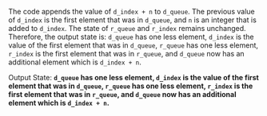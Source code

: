 The code appends the value of `d_index + n` to `d_queue`. The previous value of `d_index` is the first element that was in `d_queue`, and `n` is an integer that is added to `d_index`. The state of `r_queue` and `r_index` remains unchanged. Therefore, the output state is: `d_queue` has one less element, `d_index` is the value of the first element that was in `d_queue`, `r_queue` has one less element, `r_index` is the first element that was in `r_queue`, and `d_queue` now has an additional element which is `d_index + n`.

Output State: **`d_queue` has one less element, `d_index` is the value of the first element that was in `d_queue`, `r_queue` has one less element, `r_index` is the first element that was in `r_queue`, and `d_queue` now has an additional element which is `d_index + n`.**